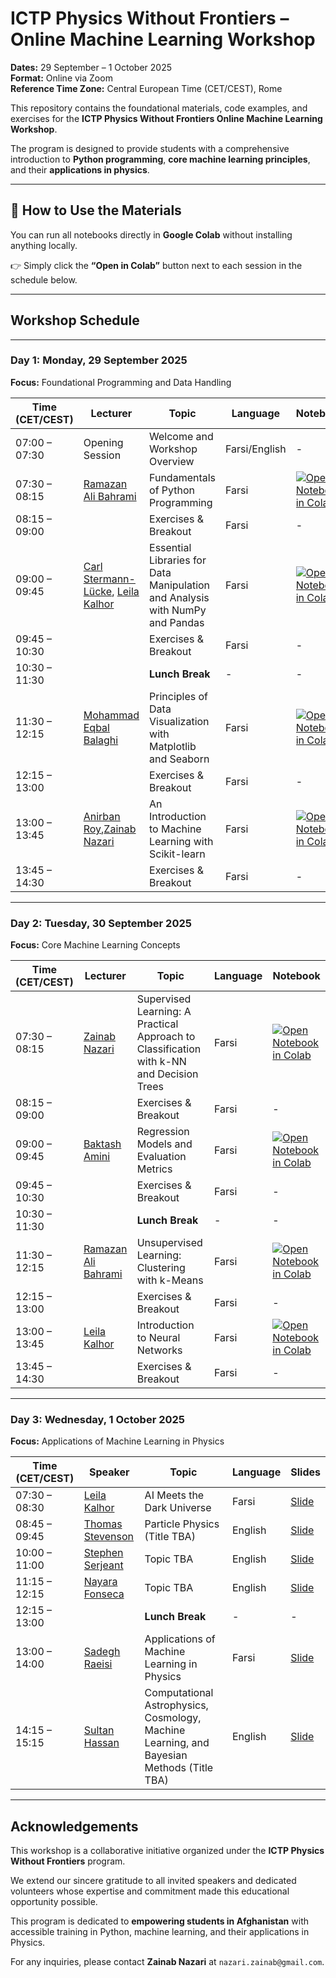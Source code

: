 # ICTP Physics Without Frontiers – Online Machine Learning Workshop  

**Dates:** 29 September – 1 October 2025  
**Format:** Online via Zoom  
**Reference Time Zone:** Central European Time (CET/CEST), Rome  

This repository contains the foundational materials, code examples, and exercises for the **ICTP Physics Without Frontiers Online Machine Learning Workshop**.  

The program is designed to provide students with a comprehensive introduction to **Python programming**, **core machine learning principles**, and their **applications in physics**.  

---

## 🚀 How to Use the Materials  

You can run all notebooks directly in **Google Colab** without installing anything locally.  

👉 Simply click the **“Open in Colab”** button next to each session in the schedule below.  

---

## Workshop Schedule  

---

### **Day 1: Monday, 29 September 2025**  
**Focus:** Foundational Programming and Data Handling  

| Time (CET/CEST) | Lecturer | Topic | Language | Notebook |
| ----- | ----- | ----- | ----- | ----- |
| 07:00 – 07:30 | Opening Session | Welcome and Workshop Overview | Farsi/English | - |
| 07:30 – 08:15 | [Ramazan Ali Bahrami](https://scholar.google.com/citations?user=O0phq90AAAAJ&hl=en) | Fundamentals of Python Programming | Farsi | [![Open Notebook in Colab](https://colab.research.google.com/assets/colab-badge.svg)](https://colab.research.google.com/github/zainabnazari/PWF_workshop_python_notebook/blob/main/Day1/Day1-Session1.ipynb) |
| 08:15 – 09:00 | | Exercises & Breakout | Farsi | - |
| 09:00 – 09:45 | [Carl Stermann-Lücke](https://www.linkedin.com/in/carl-stermann-l%C3%BCcke/), [Leila Kalhor](https://scholar.google.com/citations?user=7guc7bAAAAAJ) | Essential Libraries for Data Manipulation and Analysis with NumPy and Pandas | Farsi | [![Open Notebook in Colab](https://colab.research.google.com/assets/colab-badge.svg)](https://colab.research.google.com/github/zainabnazari/PWF_workshop_python_notebook/blob/main/Day1/Day1-Session2.ipynb) |
| 09:45 – 10:30 | | Exercises & Breakout | Farsi | - |
| 10:30 – 11:30 | | **Lunch Break** | - | - |
| 11:30 – 12:15 | [Mohammad Eqbal Balaghi](https://www.linkedin.com/in/mohammad-eqbal-balaghi/?originalSubdomain=it) | Principles of Data Visualization with Matplotlib and Seaborn | Farsi | [![Open Notebook in Colab](https://colab.research.google.com/assets/colab-badge.svg)](https://colab.research.google.com/github/zainabnazari/PWF_workshop_python_notebook/blob/main/Day1/Day1-Session3.ipynb) |
| 12:15 – 13:00 | | Exercises & Breakout | Farsi | - |
| 13:00 – 13:45 | [Anirban Roy](https://anirbanroy.in/),[Zainab Nazari](https://zainabnazari.github.io/) | An Introduction to Machine Learning with Scikit-learn | Farsi | [![Open Notebook in Colab](https://colab.research.google.com/assets/colab-badge.svg)](https://colab.research.google.com/github/zainabnazari/PWF_workshop_python_notebook/blob/main/Day1/Day1-Session4.ipynb) |
| 13:45 – 14:30 | | Exercises & Breakout | Farsi | - |

---

### **Day 2: Tuesday, 30 September 2025**  
**Focus:** Core Machine Learning Concepts  

| Time (CET/CEST) | Lecturer | Topic | Language | Notebook |
| ----- | ----- | ----- | ----- | ----- |
| 07:30 – 08:15 | [Zainab Nazari](https://zainabnazari.github.io/) | Supervised Learning: A Practical Approach to Classification with k-NN and Decision Trees | Farsi | [![Open Notebook in Colab](https://colab.research.google.com/assets/colab-badge.svg)](https://colab.research.google.com/github/zainabnazari/PWF_workshop_python_notebook/blob/main/Day2/Day2-Session1.ipynb) |
| 08:15 – 09:00 | | Exercises & Breakout | Farsi | - |
| 09:00 – 09:45 | [Baktash Amini](https://www.linkedin.com/in/baktash-amini-b448a9144/) | Regression Models and Evaluation Metrics | Farsi | [![Open Notebook in Colab](https://colab.research.google.com/assets/colab-badge.svg)](https://colab.research.google.com/github/zainabnazari/PWF_workshop_python_notebook/blob/main/Day2/Day2-Session2.ipynb) |
| 09:45 – 10:30 | | Exercises & Breakout | Farsi | - |
| 10:30 – 11:30 | | **Lunch Break** | - | - |
| 11:30 – 12:15 | [Ramazan Ali Bahrami](https://scholar.google.com/citations?user=O0phq90AAAAJ&hl=en) | Unsupervised Learning: Clustering with k-Means | Farsi | [![Open Notebook in Colab](https://colab.research.google.com/assets/colab-badge.svg)](https://colab.research.google.com/github/zainabnazari/PWF_workshop_python_notebook/blob/main/Day2/Day2-Session3.ipynb) |
| 12:15 – 13:00 | | Exercises & Breakout | Farsi | - |
| 13:00 – 13:45 | [Leila Kalhor](https://scholar.google.com/citations?user=TA5ccTEAAAAJ&hl=en) | Introduction to Neural Networks | Farsi | [![Open Notebook in Colab](https://colab.research.google.com/assets/colab-badge.svg)](https://colab.research.google.com/github/zainabnazari/PWF_workshop_python_notebook/blob/main/Day2/Day2-Session4.ipynb) |
| 13:45 – 14:30 | | Exercises & Breakout | Farsi | - |

---

### **Day 3: Wednesday, 1 October 2025**  
**Focus:** Applications of Machine Learning in Physics  

| Time (CET/CEST) | Speaker | Topic | Language | Slides |
| ----- | ----- | ----- | ----- | ----- |
| 07:30 – 08:30 | [Leila Kalhor](https://scholar.google.com/citations?user=TA5ccTEAAAAJ&hl=en) | AI Meets the Dark Universe | Farsi | [Slide](URL) |
| 08:45 – 09:45 | [Thomas Stevenson](https://profiles.sussex.ac.uk/p452244-thomas-stevenson) | Particle Physics (Title TBA) | English | [Slide](URL) |
| 10:00 – 11:00 | [Stephen Serjeant](https://stephenserjeant.github.io/) | Topic TBA | English | [Slide](URL) |
| 11:15 – 12:15 | [Nayara Fonseca](https://www.nayarafonseca.com/) | Topic TBA | English | [Slide](URL) |
| 12:15 – 13:00 | | **Lunch Break** | - | - |
| 13:00 – 14:00 | [Sadegh Raeisi](https://sharif.edu/~sraeisi/) | Applications of Machine Learning in Physics | Farsi | [Slide](URL) |
| 14:15 – 15:15 | [Sultan Hassan](https://sultan-hassan.github.io/) | Computational Astrophysics, Cosmology, Machine Learning, and Bayesian Methods (Title TBA) | English | [Slide](URL) |

---

##  Acknowledgements  

This workshop is a collaborative initiative organized under the **ICTP Physics Without Frontiers** program.  

We extend our sincere gratitude to all invited speakers and dedicated volunteers whose expertise and commitment made this educational opportunity possible.  

This program is dedicated to **empowering students in Afghanistan** with accessible training in Python, machine learning, and their applications in Physics.  

For any inquiries, please contact **Zainab Nazari** at `nazari.zainab@gmail.com`.  
